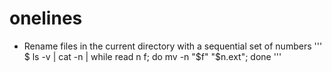 # onelines

- Rename files in the current directory with a sequential set of numbers
'''
$ ls -v | cat -n | while read n f; do mv -n "$f" "$n.ext"; done
'''
